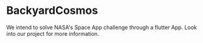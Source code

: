 # BackyardCosmos
We intend to solve NASA's Space App challenge through a flutter App. Look into our project for more information.
